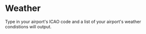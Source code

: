 # Weather
Type in your airport's ICAO code and a list of your airport's weather condistions will output.
